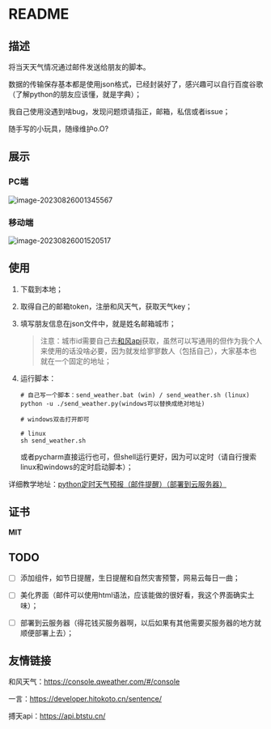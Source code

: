 # README

## 描述

将当天天气情况通过邮件发送给朋友的脚本。

数据的传输保存基本都是使用json格式，已经封装好了，感兴趣可以自行百度谷歌（了解python的朋友应该懂，就是字典）；

我自己使用没遇到啥bug，发现问题烦请指正，邮箱，私信或者issue；

随手写的小玩具，随缘维护o.O?



## 展示

### PC端

![image-20230826001345567](https://gitee.com/moni_world/pic_bed/raw/master/img/image-20230826001345567.png)



### 移动端

![image-20230826001520517](https://gitee.com/moni_world/pic_bed/raw/master/img/image-20230826001520517.png)



## 使用

1. 下载到本地；

2. 取得自己的邮箱token，注册和风天气，获取天气key；

3. 填写朋友信息在json文件中，就是姓名邮箱城市；

   > 注意：城市id需要自己去[和风api](https://dev.qweather.com/docs/api/geoapi/city-lookup/)获取，虽然可以写通用的但作为我个人来使用的话没啥必要，因为就发给寥寥数人（包括自己），大家基本也就在一个固定的地址；

4. 运行脚本：

   ```shell
   # 自己写一个脚本：send_weather.bat (win) / send_weather.sh (linux)
   python -u ./send_weather.py(windows可以替换成绝对地址)
   
   # windows双击打开即可
   
   # linux
   sh send_weather.sh
   ```

   或者pycharm直接运行也可，但shell运行更好，因为可以定时（请自行搜索linux和windows的定时启动脚本）；

详细教学地址：[python定时天气预报（邮件提醒）（部署到云服务器）](http://t.csdn.cn/3Xylp)



## 证书

**MIT**



## TODO

- [ ] 添加组件，如节日提醒，生日提醒和自然灾害预警，网易云每日一曲；
- [ ] 美化界面（邮件可以使用html语法，应该能做的很好看，我这个界面确实土味）；
- [ ] 部署到云服务器（得花钱买服务器啊，以后如果有其他需要买服务器的地方就顺便部署上去）；



## 友情链接

和风天气：https://console.qweather.com/#/console

一言：https://developer.hitokoto.cn/sentence/

搏天api：https://api.btstu.cn/



